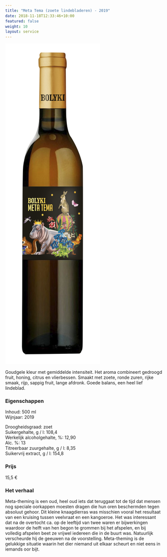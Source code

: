 ```yaml
---
title: "Meta Tema (zoete lindebladeren) - 2019"
date: 2018-11-18T12:33:46+10:00
featured: false
weight: 10
layout: service
---
```

![Accounting Services](/images/bolyki10.png)

Goudgele kleur met gemiddelde intensiteit. Het aroma combineert gedroogd fruit,
honing, citrus en vlierbessen. Smaakt met zoete, ronde zuren, rijke smaak, rijp, sappig
fruit, lange afdronk. Goede balans, een heel lief lindeblad.

### Eigenschappen  

Inhoud: 500 ml  
Wijnjaar: 2019  

Droogheidsgraad: zoet  
Suikergehalte, g / l: 108,4  
Werkelijk alcoholgehalte, %: 12,90  
Alc. %: 13  
Titreerbaar zuurgehalte, g / l: 8,35  
Suikervrij extract, g / l: 154,8

### Prijs

15,5 €

### Het verhaal

Meta-theming is een oud, heel oud iets dat teruggaat tot de tijd dat mensen nog
speciale oorkappen moesten dragen die hun oren beschermden tegen absoluut
gehoor. Dit kleine knaagdierras was misschien vooral het resultaat van een kruising
tussen veelvraat en een kangoeroe. Het was interessant dat na de overtocht ca. op de
leeftijd van twee waren er bijwerkingen waardoor de helft van hen begon te grommen
bij het afspelen, en bij volledig afspelen beet ze vrijwel iedereen die in de buurt
was. Natuurlijk verscheurde hij de geeuwen na de voorstelling. Meta-theming is de
gelukkige situatie waarin het dier niemand uit elkaar scheurt en niet eens in iemands
oor bijt.
